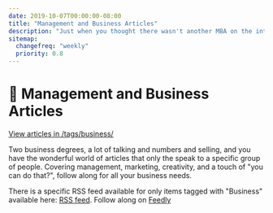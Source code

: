 ```yaml
---
date: 2019-10-07T00:00:00-08:00
title: "Management and Business Articles"
description: "Just when you thought there wasn't another MBA on the internet writing about stuff, enter an old MBA, one Justin Ribeiro."
sitemap:
  changefreq: "weekly"
  priority: 0.8
---
```


# 👔 Management and Business Articles

<a href="/tags/business/">View articles in /tags/business/</a>

Two business degrees, a lot of talking and numbers and selling, and you have the wonderful world of articles that only the speak to a specific group of people. Covering management, marketing, creativity, and a touch of "you can do that?", follow along for all your business needs.

There is a specific RSS feed available for only items tagged with "Business" available here: <a href="/data/tags/business/index.xml" target="_blank">RSS feed</a>. Follow along on <a href='https://feedly.com/i/subscription/feed%2Fhttps%3A%2F%2Fjustinribeiro.com%2Fdata%2Ftags%2Fbusiness%2Findex.xml' target='blank'>Feedly</a>